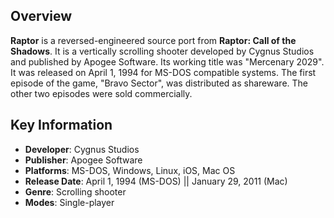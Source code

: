 ## Overview

**Raptor** is a reversed-engineered source port from **Raptor: Call of the Shadows**. It is a vertically scrolling shooter developed by Cygnus Studios and published by Apogee Software. Its working title was "Mercenary 2029". It was released on April 1, 1994 for MS-DOS compatible systems. The first episode of the game, "Bravo Sector", was distributed as shareware. The other two episodes were sold commercially.

## Key Information

- **Developer**: Cygnus Studios
- **Publisher**: Apogee Software
- **Platforms**: MS-DOS, Windows, Linux, iOS, Mac OS
- **Release Date**: 	April 1, 1994 (MS-DOS) || January 29, 2011 (Mac)
- **Genre**: Scrolling shooter
- **Modes**: Single-player